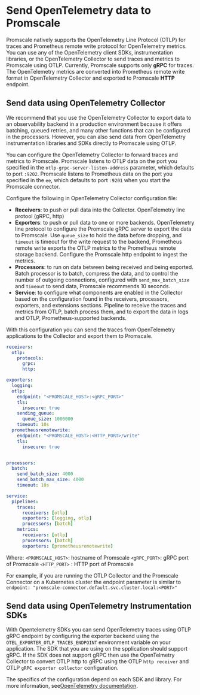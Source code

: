 # Send OpenTelemetry data to Promscale
Promscale natively supports the OpenTelemetry Line Protocol (OTLP) for traces
and Prometheus remote write protocol for OpenTelemetry metrics. You can use any
of the OpenTelemetry client SDKs, instrumentation libraries, or the
OpenTelemetry Collector to send traces and metrics to Promscale using OTLP.
Currently, Promscale supports only **gRPC** for traces. The OpenTelemetry
metrics are converted into Prometheus remote write format in OpenTelemetry
Collector and exported to Promscale **HTTP** endpoint.

## Send data using OpenTelemetry Collector
We recommend that you use the OpenTelemetry Collector to export data to an
observability backend in a production environment because it offers batching,
queued retries, and many other functions that can be configured in the
processors. However, you can also send data from OpenTelemetry instrumentation
libraries and SDKs directly to Promscale using OTLP.

You can configure the OpenTelemetry Collector to forward traces and metrics to
Promscale. Promscale listens to OTLP data on the port you specified in the
`otlp-grpc-server-listen-address` parameter, which defaults to port `:9202`.
Promscale listens to Prometheus data on the port you specified in the `ee`,
which defaults to port `:9201` when you start the Promscale connector.

Configure the following in OpenTelemetry Collector configuration file:
  * **Receivers**: to push or pull data into the Collector. OpenTelemetry line
    protool (gRPC, http)
  * **Exporters**: to push or pull data to one or more backends. OpenTelemetry
    line protocol to configure the Promscale gRPC server to export the data to
    Promscale. Use `queue_size` to hold the data before dropping, and `timeout`
    is timeout for the write request to the backend, Prometheus remote write
    exports the OTLP metrics to the Prometheus remote storage backend. Configure
    the Promscale http endpoint to ingest the metrics. 
  * **Processors**: to run on data between being received and being
    exported. Batch processor is to batch, compress the data, and to control the
    number of outgoing connections, configured with `send_max_batch_size` and
    `timeout` to send data, Promscale recommends 10 seconds.
  * **Service**: to configure what components are enabled in the Collector based
    on the configuration found in the receivers, processors, exporters, and
    extensions sections. Pipeline to receive the traces and metrics from OTLP,
    batch process them, and to export the data in logs and OTLP,
    Prometheus-supported backends.

With this configuration you can send the traces from OpenTelemetry applications
to the Collector and export them to Promscale.

```yaml
receivers:
  otlp:
    protocols:
      grpc:
      http:

exporters:
  logging:
  otlp:
    endpoint: "<PROMSCALE_HOST>:<gRPC_PORT>"
    tls:
      insecure: true
    sending_queue:
      queue_size: 1000000
    timeout: 10s
  prometheusremotewrite:
    endpoint: "<PROMSCALE_HOST>:<HTTP_PORT>/write"
    tls:
      insecure: true


processors:
  batch:
    send_batch_size: 4000
    send_batch_max_size: 4000
    timeout: 10s

service:
  pipelines:
    traces:
      receivers: [otlp]
      exporters: [logging, otlp]
      processors: [batch]
    metrics:
      receivers: [otlp]
      processors: [batch]
      exporters: [prometheusremotewrite]
```

Where: 
`<PROMSCALE_HOST>`: hostname of Promscale
`<gRPC_PORT>`: gRPC port of Promscale
`<HTTP_PORT>` : HTTP port of Promscale
 
For example, if you are running the OTLP Collector and the Promscale Connector
on a Kubernetes cluster the endpoint parameter is similar to `endpoint:
"promscale-connector.default.svc.cluster.local:<PORT>"`

## Send data using OpenTelemetry Instrumentation SDKs
With Opentelemetry SDKs you can send OpenTelemetry traces using OTLP gRPC
endpoint by configuring the exporter backend using the
`OTEL_EXPORTER_OTLP_TRACES_ENDPOINT` environment variable on your application.
The SDK that you are using on the spplication should support gRPC. If the SDK
does not support gRPC then use the OpenTelmetry Collector to convert OTLP http
to gRPC using the OTLP `http receiver` and OTLP `gRPC exporter collector`
configuration.   

The specifics of the configuration depend on each SDK and library. For more
information, see[OpenTelemetry documentation][otel-docs].

[otel-docs]: https://opentelemetry.io/docs/instrumentation/
